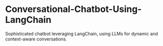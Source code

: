 # Conversational-Chatbot-Using-LangChain
Sophisticated chatbot leveraging LangChain, using LLMs for dynamic and context-aware conversations.
